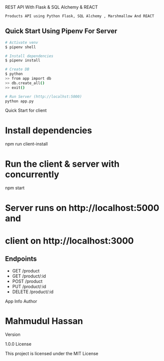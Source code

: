 REST API With Flask & SQL Alchemy & REACT

    Products API using Python Flask, SQL Alchemy , Marshmallow And REACT


## Quick Start Using Pipenv For Server

``` bash
# Activate venv
$ pipenv shell

# Install dependencies
$ pipenv install

# Create DB
$ python
>> from app import db
>> db.create_all()
>> exit()

# Run Server (http://localhst:5000)
python app.py
```

Quick Start for client

# Install dependencies
npm run client-install

# Run the client & server with concurrently
npm start


# Server runs on http://localhost:5000 and 
# client on http://localhost:3000


## Endpoints

* GET     /product
* GET     /product/:id
* POST    /product
* PUT     /product/:id
* DELETE  /product/:id

App Info
Author
# Mahmudul Hassan

Version

1.0.0
License

This project is licensed under the MIT License
